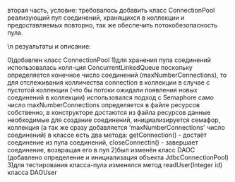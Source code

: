 вторая часть, условие: 
требовалось добавить класс ConnectionPool реализующий пул соединений, хранящихся в коллекции и предоставляемых повторно, так же обеспечить потокобезопасность пула.

\n резуальтаты и описание:

0)добавлен класс ConnectionPool
1)для хранения пула соединений использовалась колл-ция ConcurrentLinkedQueue
поскольку определяется конечное число соединений (maxNumberConnections), то для отслеживания колличества connection в коллекции в случае с пустотой коллекции (что бы потоки ожидали появления новых соединений в коллекции) использовался подход с Semaphore
само число maxNumberConnections определяется в файле ресурсов
собственно, в конструкторе достаются из файла ресурсов данные необходимые для создание соединений, инициализируется семафор, коллекция (а так же сразу добавляется 'maxNumberConnections' число соединений)
в классе есть два метода: getConnection() - достаёт соединение из пула соединений, closeConnectin() - завершает  соединение, возвращая его в пул
2)был изменён класс DAOC (добавлено определение и инициализация объекта JdbcConnectionPool)
3)для тестирования класса-пула изменялся метод readUser(Integer id) класса DAOUser



  
  
